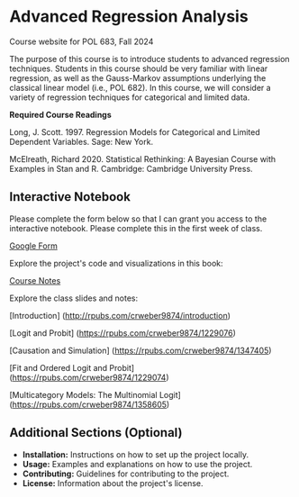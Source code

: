 # Advanced Regression Analysis

Course website for POL 683, Fall 2024

The purpose of this course is to introduce students to advanced regression techniques. Students in this course should be very familiar with linear regression, as well as the Gauss-Markov assumptions underlying the classical linear model (i.e., POL 682). In this course, we will consider a variety of regression techniques for categorical and limited data.

**Required Course Readings**

Long, J. Scott. 1997. Regression Models for Categorical and Limited Dependent Variables. Sage: New York.

McElreath, Richard 2020. Statistical Rethinking: A Bayesian Course with Examples in Stan and R. Cambridge: Cambridge University Press.

## Interactive Notebook

Please complete the form below so that I can grant you access to the interactive notebook. Please complete this in the first week of class.

[Google Form](https://forms.gle/7x28XCeMneSuiqaW7) 

Explore the project's code and visualizations in this book:

[Course Notes ](https://advancedregression.com) 

Explore the class slides and notes:

[Introduction] (http://rpubs.com/crweber9874/introduction)

[Logit and Probit] (https://rpubs.com/crweber9874/1229076)

[Causation and Simulation] (https://rpubs.com/crweber9874/1347405)

[Fit and Ordered Logit and Probit] (https://rpubs.com/crweber9874/1229074)

[Multicategory Models: The Multinomial Logit] (https://rpubs.com/crweber9874/1358605)
## Additional Sections (Optional)



* **Installation:** Instructions on how to set up the project locally.
* **Usage:** Examples and explanations on how to use the project.
* **Contributing:** Guidelines for contributing to the project.
* **License:** Information about the project's license.   

